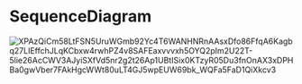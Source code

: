 # SequenceDiagram

![XPAzQiCm58LtFSN5UruWGmb92Yc4T6WANHNRnAAsxDfo86FfqA6Kagbq27LIEffchJLqKCbxw4rwhPZ4v8SAFEaxvvvxh5OYQ2pIm2U22T-5lie26AcCWV3AJyiSXfVd5nr2g2t26Ap1UBtISix0KTzyR05Du3fnOnAX3xDPHBa0gwVber7FAkHgcWWt80uLT4GJ5wpEUW69bk_WQFa5FaD1QiXkcv3](https://github.com/user-attachments/assets/0ee30866-9b05-47e6-a8be-d30ea8b37433)
